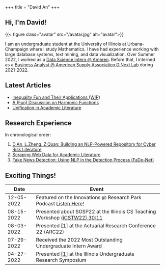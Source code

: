 +++
title = "David An"
+++

## Hi, I'm David!

{{< figure class="avatar" src="/avatar.jpg" alt="avatar">}}

I am an undergraduate student at the University of Illinois at Urbana-Champaign where I study Mathematics. I have had experience working with large database systems, text mining, and data visualization. Over Summer 2022, I worked as a [Data Science Intern @ Ameren](/professional/ameren). Before that, I interned as a [Business Analyst @ American Supply Association D.Next Lab](/professional/asa) during 2021-2022.

## Latest Articles

- [Inequality Fun and Their Applications (WIP)](/posts/inequalities)
- [A (Fun) Discussion on Harmonic Functions](/posts/harmonic)
- [Unification in Academic Literature](/posts/unified)

## Research Experience

In chronological order:

1. [D.An, L.Zheng, Z.Quan: Building an NLP-Powered Repository for Cyber Risk Literature](/research/nlpsearch)
2. [Scraping Web Data for Academic Literature](/research/uconnscrape)
3. [Fake News Detection: Using NLP in the Detection Process (FaDe-Net)](research/fadenet)

<!-- ## Professional Experience

- [Data Scientist Intern @ Ameren Innovation Center](/professional/ameren)
- [Business Analyst @ American Supply Association D.NEXT Lab](/professional/asa) -->

## Exciting Things!

<!-- This is a [link](http://google.com). Something *italics* and something **bold**.

Here is a table: -->

| Date       | Event                                                                                                                                                                    |
| ---------- | ------------------------------------------------------------------------------------------------------------------------------------------------------------------------ |
| 12-05-2022 | Featured on the Innovations @ Research Park Podcast [Listen Here!](https://podcasts.apple.com/us/podcast/celebrating-research-park-interns/id1557285742?i=1000588843218) |
| 08-15-2022 | Presented about SOSP22 at the Illinois CS Teaching Workshop [(iCSTW22) 30:11](https://mediaspace.illinois.edu/playlist/dedicated/269362552/1_uvpti661/1_ez05ctmp)        |
| 08-03-2022 | Presented [[1]](/research/nlpsearch) at the Actuarial Research Conference 22 (ARC22)                                                                                     |
| 07-29-2022 | Received the 2022 Most Outstanding Undergraduate Intern Award                                                                                                            |
| 04-27-2022 | Presented [[1]](/research/nlpsearch) at the Illinois Undergraduate Research Symposium                                                                                    |

<!--
Here is a horizontal rule:

---

Here is a blockquote:

> To a great mind, nothing is little

Here is a `code` block: -->

<!-- ```python
def is_elementary():
  return True
``` -->
